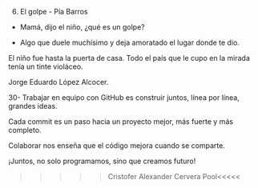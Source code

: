 6. El golpe - Pía Barros
- Mamá, dijo el niño, ¿qué es un golpe?

- Algo que duele muchísimo y deja amoratado el lugar donde te dio.

El niño fue hasta la puerta de casa. Todo el país que le cupo en la mirada tenía un tinte violáceo.

Jorge Eduardo López Alcocer.

30- Trabajar en equipo con GitHub es construir juntos, línea por línea, grandes ideas.

Cada commit es un paso hacia un proyecto mejor, más fuerte y más completo.

Colaborar nos enseña que el código mejora cuando se comparte.

¡Juntos, no solo programamos, sino que creamos futuro!

>>>>>Cristofer Alexander Cervera Pool<<<<<